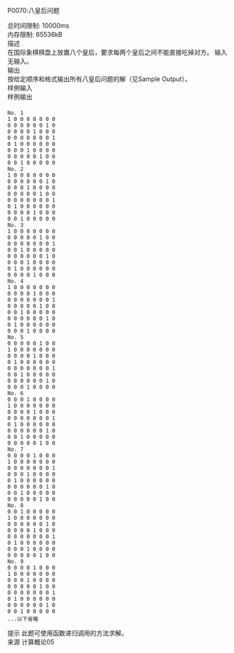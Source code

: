 P0070:八皇后问题  

总时间限制: 10000ms  
内存限制: 65536kB  
描述  
在国际象棋棋盘上放置八个皇后，要求每两个皇后之间不能直接吃掉对方。
输入  
无输入。  
输出  
按给定顺序和格式输出所有八皇后问题的解（见Sample Output）。  
样例输入  
样例输出  
####
    No. 1
    1 0 0 0 0 0 0 0 
    0 0 0 0 0 0 1 0 
    0 0 0 0 1 0 0 0 
    0 0 0 0 0 0 0 1 
    0 1 0 0 0 0 0 0 
    0 0 0 1 0 0 0 0 
    0 0 0 0 0 1 0 0 
    0 0 1 0 0 0 0 0 
    No. 2
    1 0 0 0 0 0 0 0 
    0 0 0 0 0 0 1 0 
    0 0 0 1 0 0 0 0 
    0 0 0 0 0 1 0 0 
    0 0 0 0 0 0 0 1 
    0 1 0 0 0 0 0 0 
    0 0 0 0 1 0 0 0 
    0 0 1 0 0 0 0 0 
    No. 3
    1 0 0 0 0 0 0 0 
    0 0 0 0 0 1 0 0 
    0 0 0 0 0 0 0 1 
    0 0 1 0 0 0 0 0 
    0 0 0 0 0 0 1 0 
    0 0 0 1 0 0 0 0 
    0 1 0 0 0 0 0 0 
    0 0 0 0 1 0 0 0 
    No. 4
    1 0 0 0 0 0 0 0 
    0 0 0 0 1 0 0 0 
    0 0 0 0 0 0 0 1 
    0 0 0 0 0 1 0 0 
    0 0 1 0 0 0 0 0 
    0 0 0 0 0 0 1 0 
    0 1 0 0 0 0 0 0 
    0 0 0 1 0 0 0 0 
    No. 5
    0 0 0 0 0 1 0 0 
    1 0 0 0 0 0 0 0 
    0 0 0 0 1 0 0 0 
    0 1 0 0 0 0 0 0 
    0 0 0 0 0 0 0 1 
    0 0 1 0 0 0 0 0 
    0 0 0 0 0 0 1 0 
    0 0 0 1 0 0 0 0 
    No. 6
    0 0 0 1 0 0 0 0 
    1 0 0 0 0 0 0 0 
    0 0 0 0 1 0 0 0 
    0 0 0 0 0 0 0 1 
    0 1 0 0 0 0 0 0 
    0 0 0 0 0 0 1 0 
    0 0 1 0 0 0 0 0 
    0 0 0 0 0 1 0 0 
    No. 7
    0 0 0 0 1 0 0 0 
    1 0 0 0 0 0 0 0 
    0 0 0 0 0 0 0 1 
    0 0 0 1 0 0 0 0 
    0 1 0 0 0 0 0 0 
    0 0 0 0 0 0 1 0 
    0 0 1 0 0 0 0 0 
    0 0 0 0 0 1 0 0 
    No. 8
    0 0 1 0 0 0 0 0 
    1 0 0 0 0 0 0 0 
    0 0 0 0 0 0 1 0 
    0 0 0 0 1 0 0 0 
    0 0 0 0 0 0 0 1 
    0 1 0 0 0 0 0 0 
    0 0 0 1 0 0 0 0 
    0 0 0 0 0 1 0 0 
    No. 9
    0 0 0 0 1 0 0 0 
    1 0 0 0 0 0 0 0 
    0 0 0 1 0 0 0 0 
    0 0 0 0 0 1 0 0 
    0 0 0 0 0 0 0 1 
    0 1 0 0 0 0 0 0 
    0 0 0 0 0 0 1 0 
    0 0 1 0 0 0 0 0 
    ...以下省略
提示
此题可使用函数递归调用的方法求解。  
来源
计算概论05